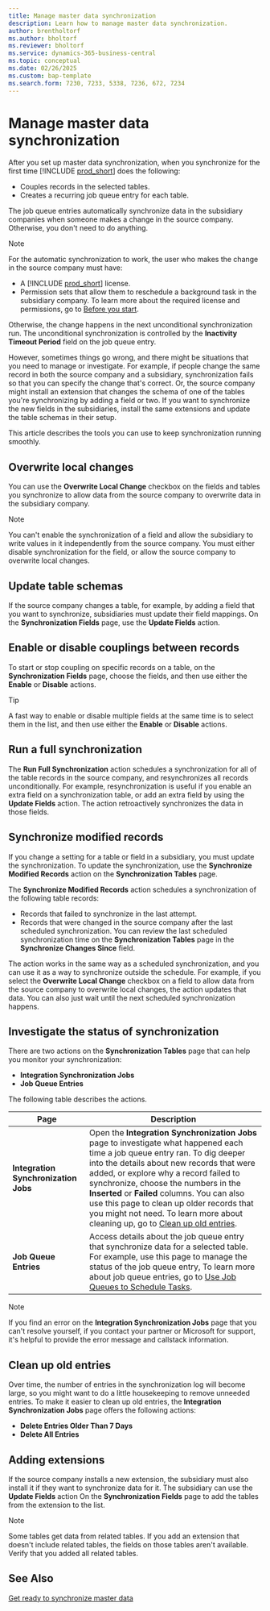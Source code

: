 ```yaml
---
title: Manage master data synchronization
description: Learn how to manage master data synchronization.
author: brentholtorf
ms.author: bholtorf
ms.reviewer: bholtorf
ms.service: dynamics-365-business-central
ms.topic: conceptual
ms.date: 02/26/2025
ms.custom: bap-template
ms.search.form: 7230, 7233, 5338, 7236, 672, 7234
---
```

# Manage master data synchronization

After you set up master data synchronization, when you synchronize for the first time [!INCLUDE [prod_short](includes/prod_short.md)] does the following:

- Couples records in the selected tables.
- Creates a recurring job queue entry for each table.

The job queue entries automatically synchronize data in the subsidiary companies when someone makes a change in the source company. Otherwise, you don't need to do anything.

> [!NOTE]
> For the automatic synchronization to work, the user who makes the change in the source company must have:
>
> - A [!INCLUDE [prod_short](includes/prod_short.md)] license.
> - Permission sets that allow them to reschedule a background task in the subsidiary company. To learn more about the required license and permissions, go to [Before you start](admin-set-up-data-sync.md#before-you-start).
>
> Otherwise, the change happens in the next unconditional synchronization run. The unconditional synchronization is controlled by the **Inactivity Timeout Period** field on the job queue entry.

However, sometimes things go wrong, and there might be situations that you need to manage or investigate. For example, if people change the same record in both the source company and a subsidiary, synchronization fails so that you can specify the change that's correct. Or, the source company might install an extension that changes the schema of one of the tables you're synchronizing by adding a field or two. If you want to synchronize the new fields in the subsidiaries, install the same extensions and update the table schemas in their setup.

This article describes the tools you can use to keep synchronization running smoothly.

## Overwrite local changes

You can use the **Overwrite Local Change** checkbox on the fields and tables you synchronize to allow data from the source company to overwrite data in the subsidiary company.

> [!NOTE]
> You can't enable the synchronization of a field and allow the subsidiary to write values in it independently from the source company. You must either disable synchronization for the field, or allow the source company to overwrite local changes.

## Update table schemas

If the source company changes a table, for example, by adding a field that you want to synchronize, subsidiaries must update their field mappings. On the **Synchronization Fields** page, use the **Update Fields** action.

## Enable or disable couplings between records

To start or stop coupling on specific records on a table, on the **Synchronization Fields** page, choose the fields, and then use either the **Enable** or **Disable** actions.

> [!TIP]
> A fast way to enable or disable multiple fields at the same time is to select them in the list, and then use either the **Enable** or **Disable** actions.

## Run a full synchronization

The **Run Full Synchronization** action schedules a synchronization for all of the table records in the source company, and resynchronizes all records unconditionally. For example, resynchronization is useful if you enable an extra field on a synchronization table, or add an extra field by using the **Update Fields** action. The action retroactively synchronizes the data in those fields.

## Synchronize modified records

If you change a setting for a table or field in a subsidiary, you must update the synchronization. To update the synchronization, use the **Synchronize Modified Records** action on the **Synchronization Tables** page.

The **Synchronize Modified Records** action schedules a synchronization of the following table records:

* Records that failed to synchronize in the last attempt.
* Records that were changed in the source company after the last scheduled synchronization. You can review the last scheduled synchronization time on the **Synchronization Tables** page in the **Synchronize Changes Since** field.

The action works in the same way as a scheduled synchronization, and you can use it as a way to synchronize outside the schedule. For example, if you select the **Overwrite Local Change** checkbox on a field to allow data from the source company to overwrite local changes, the action updates that data. You can also just wait until the next scheduled synchronization happens.

## Investigate the status of synchronization

There are two actions on the **Synchronization Tables** page that can help you monitor your synchronization:

* **Integration Synchronization Jobs**
* **Job Queue Entries**

The following table describes the actions.

|Page  |Description  |
|---------|---------|
|**Integration Synchronization Jobs**     | Open the **Integration Synchronization Jobs** page to investigate what happened each time a job queue entry ran. To dig deeper into the details about new records that were added, or explore why a record failed to synchronize, choose the numbers in the **Inserted** or **Failed** columns. You can also use this page to clean up older records that you might not need. To learn more about cleaning up, go to [Clean up old entries](#clean-up-old-entries).        |
|**Job Queue Entries**     | Access details about the job queue entry that synchronize data for a selected table. For example, use this page to manage the status of the job queue entry,    To learn more about job queue entries, go to [Use Job Queues to Schedule Tasks](admin-job-queues-schedule-tasks.md).     |

> [!NOTE]
> If you find an error on the **Integration Synchronization Jobs** page that you can't resolve yourself, if you contact your partner or Microsoft for support, it's helpful to provide the error message and callstack information.

## Clean up old entries

Over time, the number of entries in the synchronization log will become large, so you might want to do a little housekeeping to remove unneeded entries. To make it easier to clean up old entries, the **Integration Synchronization Jobs** page offers the following actions:

* **Delete Entries Older Than 7 Days**
* **Delete All Entries**

## Adding extensions

If the source company installs a new extension, the subsidiary must also install it if they want to synchronize data for it. The subsidiary can use the **Update Fields** action On the **Synchronization Fields** page to add the tables from the extension to the list.

> [!NOTE]
> Some tables get data from related tables. If you add an extension that doesn't include related tables, the fields on those tables aren't available. Verify that you added all related tables.

<!--
## Recreate a deleted job queue entry

If the recurring job queue entry is deleted for a table, you can quickly recreate it. On the **Synchronization Tables** page, choose the **Use Default Synchronization Setup** action.
-->

## See Also

[Get ready to synchronize master data](admin-set-up-data-sync.md)
